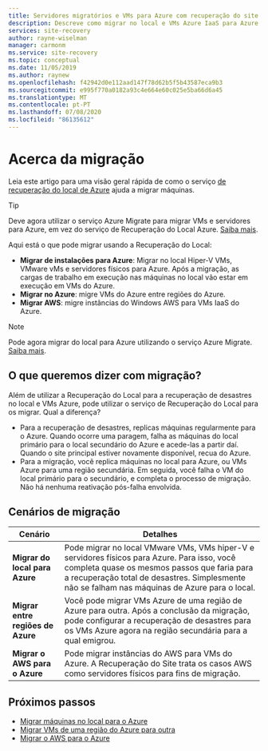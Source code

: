 ```yaml
---
title: Servidores migratórios e VMs para Azure com recuperação do site Azure
description: Descreve como migrar no local e VMs Azure IaaS para Azure usando o serviço de Recuperação do Local Azure.
services: site-recovery
author: rayne-wiselman
manager: carmonm
ms.service: site-recovery
ms.topic: conceptual
ms.date: 11/05/2019
ms.author: raynew
ms.openlocfilehash: f42942d0e112aad147f78d62b5f5b43587eca9b3
ms.sourcegitcommit: e995f770a0182a93c4e664e60c025e5ba66d6a45
ms.translationtype: MT
ms.contentlocale: pt-PT
ms.lasthandoff: 07/08/2020
ms.locfileid: "86135612"
---
```

# <a name="about-migration"></a>Acerca da migração

Leia este artigo para uma visão geral rápida de como o serviço [de recuperação do local de Azure](site-recovery-overview.md) ajuda a migrar máquinas. 

> [!TIP]
> Deve agora utilizar o serviço Azure Migrate para migrar VMs e servidores para Azure, em vez do serviço de Recuperação do Local Azure. [Saiba mais](../migrate/migrate-services-overview.md).


Aqui está o que pode migrar usando a Recuperação do Local:

- **Migrar de instalações para Azure**: Migrar no local Hiper-V VMs, VMware vMs e servidores físicos para Azure. Após a migração, as cargas de trabalho em execução nas máquinas no local vão estar em execução em VMs do Azure. 
- **Migrar no Azure**: migre VMs do Azure entre regiões do Azure. 
- **Migrar AWS**: migre instâncias do Windows AWS para VMs IaaS do Azure. 

> [!NOTE]
> Pode agora migrar do local para Azure utilizando o serviço Azure Migrate. [Saiba mais](../migrate/migrate-services-overview.md).

## <a name="what-do-we-mean-by-migration"></a>O que queremos dizer com migração?

Além de utilizar a Recuperação do Local para a recuperação de desastres no local e VMs Azure, pode utilizar o serviço de Recuperação do Local para os migrar. Qual a diferença?

- Para a recuperação de desastres, replicas máquinas regularmente para o Azure. Quando ocorre uma paragem, falha as máquinas do local primário para o local secundário do Azure e acede-las a partir daí. Quando o site principal estiver novamente disponível, recua do Azure.
- Para a migração, você replica máquinas no local para Azure, ou VMs Azure para uma região secundária. Em seguida, você falha o VM do local primário para o secundário, e completa o processo de migração. Não há nenhuma reativação pós-falha envolvida.  


## <a name="migration-scenarios"></a>Cenários de migração

**Cenário** | **Detalhes**
--- | ---
**Migrar do local para Azure** | Pode migrar no local VMware VMs, VMs hiper-V e servidores físicos para Azure. Para isso, você completa quase os mesmos passos que faria para a recuperação total de desastres. Simplesmente não se falham nas máquinas de Azure para o local.
**Migrar entre regiões de Azure** | Você pode migrar VMs Azure de uma região de Azure para outra. Após a conclusão da migração, pode configurar a recuperação de desastres para os VMs Azure agora na região secundária para a qual emigrou.
**Migrar o AWS para o Azure** | Pode migrar instâncias do AWS para VMs do Azure. A Recuperação do Site trata os casos AWS como servidores físicos para fins de migração. 

## <a name="next-steps"></a>Próximos passos

- [Migrar máquinas no local para o Azure](migrate-tutorial-on-premises-azure.md)
- [Migrar VMs de uma região do Azure para outra](azure-to-azure-tutorial-migrate.md)
- [Migrar o AWS para o Azure](migrate-tutorial-aws-azure.md)
